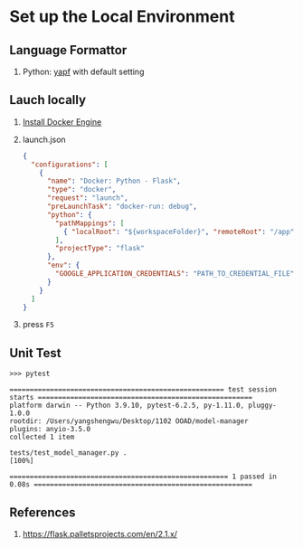 # Set up the Local Environment

## Language Formattor

1. Python: [yapf](https://github.com/google/yapf) with default setting

## Lauch locally

1. [Install Docker Engine](https://docs.docker.com/engine/install/)
2. launch.json

   ```json
   {
     "configurations": [
       {
         "name": "Docker: Python - Flask",
         "type": "docker",
         "request": "launch",
         "preLaunchTask": "docker-run: debug",
         "python": {
           "pathMappings": [
             { "localRoot": "${workspaceFolder}", "remoteRoot": "/app" }
           ],
           "projectType": "flask"
         },
         "env": {
           "GOOGLE_APPLICATION_CREDENTIALS": "PATH_TO_CREDENTIAL_FILE"
         }
       }
     ]
   }
   ```

3. press `F5`

## Unit Test

```shell
>>> pytest

===================================================== test session starts =====================================================
platform darwin -- Python 3.9.10, pytest-6.2.5, py-1.11.0, pluggy-1.0.0
rootdir: /Users/yangshengwu/Desktop/1102 OOAD/model-manager
plugins: anyio-3.5.0
collected 1 item

tests/test_model_manager.py .                                                                                           [100%]

====================================================== 1 passed in 0.08s ======================================================
```

## References

1. https://flask.palletsprojects.com/en/2.1.x/
